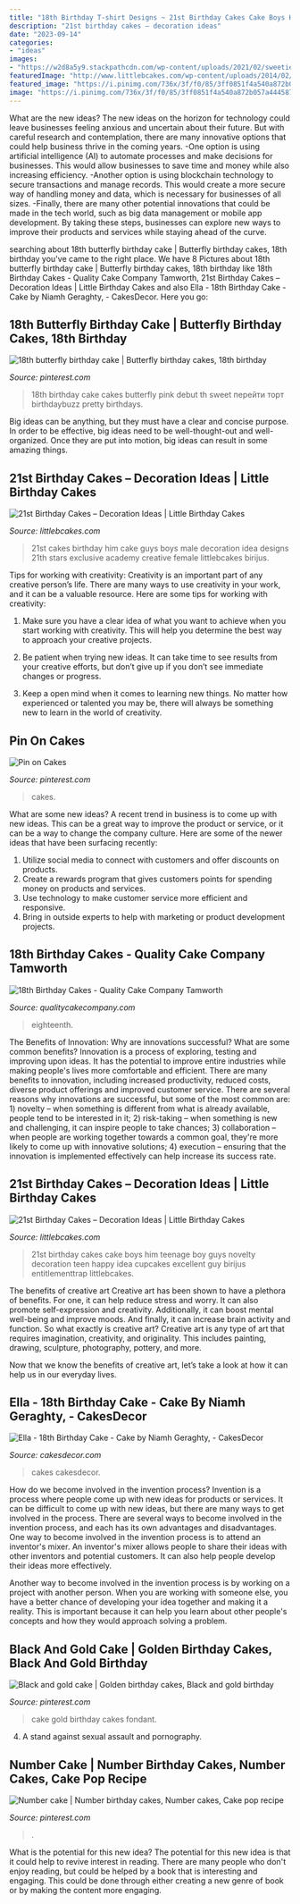 ```yaml
---
title: "18th Birthday T-shirt Designs ~ 21st Birthday Cakes Cake Boys Him Teenage Boy Guys Novelty Decoration Teen Happy Idea Cupcakes Excellent Guy Birijus Entitlementtrap Littlebcakes"
description: "21st birthday cakes – decoration ideas"
date: "2023-09-14"
categories:
- "ideas"
images:
- "https://w2d8a5y9.stackpathcdn.com/wp-content/uploads/2021/02/sweetie-drip-cake-standard-min-836x1030.jpg"
featuredImage: "http://www.littlebcakes.com/wp-content/uploads/2014/02/21st-Birthday-Cake.jpg"
featured_image: "https://i.pinimg.com/736x/3f/f0/85/3ff0851f4a540a872b057a444587f431--birthday-cake-fondant-woman-th-birthday-cakes-women.jpg"
image: "https://i.pinimg.com/736x/3f/f0/85/3ff0851f4a540a872b057a444587f431--birthday-cake-fondant-woman-th-birthday-cakes-women.jpg"
---
```



What are the new ideas?
The new ideas on the horizon for technology could leave businesses feeling anxious and uncertain about their future. But with careful research and contemplation, there are many innovative options that could help business thrive in the coming years. 
-One option is using artificial intelligence (AI) to automate processes and make decisions for businesses. This would allow businesses to save time and money while also increasing efficiency. 
-Another option is using blockchain technology to secure transactions and manage records. This would create a more secure way of handling money and data, which is necessary for businesses of all sizes. 
-Finally, there are many other potential innovations that could be made in the tech world, such as big data management or mobile app development. By taking these steps, businesses can explore new ways to improve their products and services while staying ahead of the curve.

	

		
searching about 18th butterfly birthday cake | Butterfly birthday cakes, 18th birthday you've came to the right place. We have 8 Pictures about 18th butterfly birthday cake | Butterfly birthday cakes, 18th birthday like 18th Birthday Cakes - Quality Cake Company Tamworth, 21st Birthday Cakes – Decoration Ideas | Little Birthday Cakes and also Ella - 18th Birthday Cake - Cake by Niamh Geraghty, - CakesDecor. Here you go:
		
    
## 18th Butterfly Birthday Cake | Butterfly Birthday Cakes, 18th Birthday

<img loading=lazy src="https://i.pinimg.com/736x/19/4e/a0/194ea0cfc1f11aee5b6e7f06dbfcac7a--butterfly-birthday-cakes-th-birthday-cake.jpg" onerror="this.onerror=null;this.src='https://tse1.mm.bing.net/th?id=OIP.ySCJGOn_1hE7t9n1iQ8aQQHaNL&amp;pid=15.1';" alt="18th butterfly birthday cake | Butterfly birthday cakes, 18th birthday">

_Source: pinterest.com_

>18th birthday cake cakes butterfly pink debut th sweet перейти торт birthdaybuzz pretty birthdays. 

	

Big ideas can be anything, but they must have a clear and concise purpose. In order to be effective, big ideas need to be well-thought-out and well-organized. Once they are put into motion, big ideas can result in some amazing things.

    
## 21st Birthday Cakes – Decoration Ideas | Little Birthday Cakes

<img loading=lazy src="http://www.littlebcakes.com/wp-content/uploads/2014/02/21st-Birthday-Cakes-Ideas-1024x768.jpg" onerror="this.onerror=null;this.src='https://tse4.mm.bing.net/th?id=OIP.HsSGV4GfjytRJmGV4J7c_QHaFj&amp;pid=15.1';" alt="21st Birthday Cakes – Decoration Ideas | Little Birthday Cakes">

_Source: littlebcakes.com_

>21st cakes birthday him cake guys boys male decoration idea designs 21th stars exclusive academy creative female littlebcakes birijus. 

	

Tips for working with creativity:
Creativity is an important part of any creative person’s life. There are many ways to use creativity in your work, and it can be a valuable resource. Here are some tips for working with creativity:
1. Make sure you have a clear idea of what you want to achieve when you start working with creativity. This will help you determine the best way to approach your creative projects.

2. Be patient when trying new ideas. It can take time to see results from your creative efforts, but don’t give up if you don’t see immediate changes or progress.

3. Keep a open mind when it comes to learning new things. No matter how experienced or talented you may be, there will always be something new to learn in the world of creativity.


    
## Pin On Cakes

<img loading=lazy src="https://i.pinimg.com/736x/85/61/5a/85615a46cceb160e84abeb920581f6d2.jpg" onerror="this.onerror=null;this.src='https://tse4.mm.bing.net/th?id=OIP.tdIVDAJHWzOSeY5BTRr7vwHaLH&amp;pid=15.1';" alt="Pin on Cakes">

_Source: pinterest.com_

>cakes. 

	

What are some new ideas?
A recent trend in business is to come up with new ideas. This can be a great way to improve the product or service, or it can be a way to change the company culture. Here are some of the newer ideas that have been surfacing recently: 
1. Utilize social media to connect with customers and offer discounts on products.
2. Create a rewards program that gives customers points for spending money on products and services. 
3. Use technology to make customer service more efficient and responsive. 
4. Bring in outside experts to help with marketing or product development projects.

    
## 18th Birthday Cakes - Quality Cake Company Tamworth

<img loading=lazy src="https://w2d8a5y9.stackpathcdn.com/wp-content/uploads/2021/02/sweetie-drip-cake-standard-min-836x1030.jpg" onerror="this.onerror=null;this.src='https://tse2.mm.bing.net/th?id=OIP.uL6sI2YbkMpjYVWEV-GX3wHaJH&amp;pid=15.1';" alt="18th Birthday Cakes - Quality Cake Company Tamworth">

_Source: qualitycakecompany.com_

>eighteenth. 

	

The Benefits of Innovation: Why are innovations successful? What are some common benefits?
Innovation is a process of exploring, testing and improving upon ideas. It has the potential to improve entire industries while making people's lives more comfortable and efficient. There are many benefits to innovation, including increased productivity, reduced costs, diverse product offerings and improved customer service.
There are several reasons why innovations are successful, but some of the most common are: 1) novelty – when something is different from what is already available, people tend to be interested in it; 2) risk-taking – when something is new and challenging, it can inspire people to take chances; 3) collaboration – when people are working together towards a common goal, they're more likely to come up with innovative solutions; 4) execution – ensuring that the innovation is implemented effectively can help increase its success rate.

    
## 21st Birthday Cakes – Decoration Ideas | Little Birthday Cakes

<img loading=lazy src="http://www.littlebcakes.com/wp-content/uploads/2014/02/21st-Birthday-Cake.jpg" onerror="this.onerror=null;this.src='https://tse1.mm.bing.net/th?id=OIP.IIe9sO-NtsF3ANnAzBiuNAHaJ4&amp;pid=15.1';" alt="21st Birthday Cakes – Decoration Ideas | Little Birthday Cakes">

_Source: littlebcakes.com_

>21st birthday cakes cake boys him teenage boy guys novelty decoration teen happy idea cupcakes excellent guy birijus entitlementtrap littlebcakes. 

	

The benefits of creative art
Creative art has been shown to have a plethora of benefits. For one, it can help reduce stress and worry. It can also promote self-expression and creativity. Additionally, it can boost mental well-being and improve moods. And finally, it can increase brain activity and function.
So what exactly is creative art? Creative art is any type of art that requires imagination, creativity, and originality. This includes painting, drawing, sculpture, photography, pottery, and more.

Now that we know the benefits of creative art, let’s take a look at how it can help us in our everyday lives.

    
## Ella - 18th Birthday Cake - Cake By Niamh Geraghty, - CakesDecor

<img loading=lazy src="https://pic.cakesdecor.com/m/s6cgkmmhqhvk54kumx2a.jpg" onerror="this.onerror=null;this.src='https://tse3.mm.bing.net/th?id=OIP.5-66Xtbl0Gs0SpekFNtXRAHaKh&amp;pid=15.1';" alt="Ella - 18th Birthday Cake - Cake by Niamh Geraghty, - CakesDecor">

_Source: cakesdecor.com_

>cakes cakesdecor. 

	

How do we become involved in the invention process?
Invention is a process where people come up with new ideas for products or services. It can be difficult to come up with new ideas, but there are many ways to get involved in the process. There are several ways to become involved in the invention process, and each has its own advantages and disadvantages.
One way to become involved in the invention process is to attend an inventor's mixer. An inventor's mixer allows people to share their ideas with other inventors and potential customers. It can also help people develop their ideas more effectively.

Another way to become involved in the invention process is by working on a project with another person. When you are working with someone else, you have a better chance of developing your idea together and making it a reality. This is important because it can help you learn about other people's concepts and how they would approach solving a problem.

    
## Black And Gold Cake | Golden Birthday Cakes, Black And Gold Birthday

<img loading=lazy src="https://i.pinimg.com/736x/3f/f0/85/3ff0851f4a540a872b057a444587f431--birthday-cake-fondant-woman-th-birthday-cakes-women.jpg" onerror="this.onerror=null;this.src='https://tse1.mm.bing.net/th?id=OIP.ndpVVlKZYlxymrn5VTEmugHaJ3&amp;pid=15.1';" alt="Black and gold cake | Golden birthday cakes, Black and gold birthday">

_Source: pinterest.com_

>cake gold birthday cakes fondant. 

	

4. A stand against sexual assault and pornography.

    
## Number Cake | Number Birthday Cakes, Number Cakes, Cake Pop Recipe

<img loading=lazy src="https://i.pinimg.com/736x/af/5c/60/af5c60654ffb8b93fc3d61492fd7fe45.jpg" onerror="this.onerror=null;this.src='https://tse1.mm.bing.net/th?id=OIP.-Xt-IvAsWlJmJ2fxQr7xqQHaFP&amp;pid=15.1';" alt="Number cake | Number birthday cakes, Number cakes, Cake pop recipe">

_Source: pinterest.com_

>. 

	

What is the potential for this new idea?
The potential for this new idea is that it could help to revive interest in reading. There are many people who don't enjoy reading, but could be helped by a book that is interesting and engaging. This could be done through either creating a new genre of book or by making the content more engaging.

